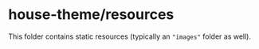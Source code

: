 # house-theme/resources

This folder contains static resources (typically an `"images"` folder as well).
